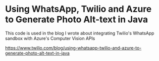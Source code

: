 # Using WhatsApp, Twilio and Azure to Generate Photo Alt-text in Java

This code is used in the blog I wrote about integrating Twilio's WhatsApp sandbox with Azure's Computer Vision APIs

https://www.twilio.com/blog/using-whatsapp-twilio-and-azure-to-generate-photo-alt-text-in-java
